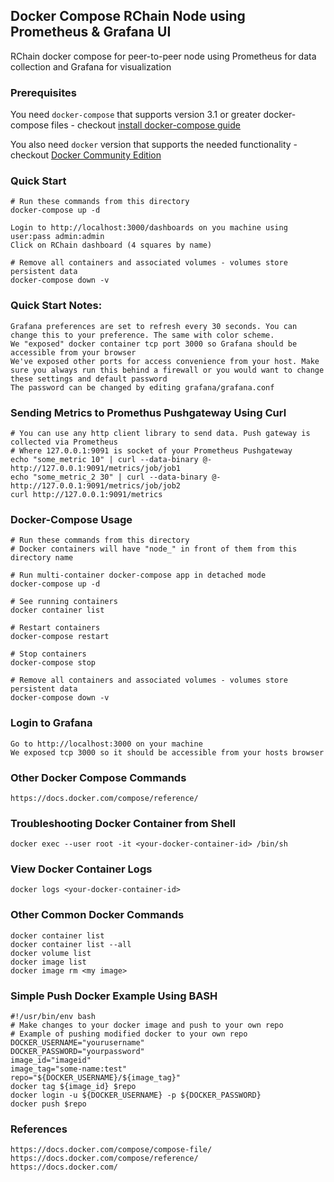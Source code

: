 ## Docker Compose RChain Node using Prometheus & Grafana UI 
RChain docker compose for peer-to-peer node using Prometheus for data collection and Grafana for visualization 

### Prerequisites
You need `docker-compose` that supports version 3.1 or greater docker-compose files - checkout [install docker-compose guide](https://docs.docker.com/compose/install/)

You also need `docker` version that supports the needed functionality - checkout [Docker Community Edition](https://www.docker.com/community-edition)


### Quick Start 
```
# Run these commands from this directory 
docker-compose up -d

Login to http://localhost:3000/dashboards on you machine using user:pass admin:admin
Click on RChain dashboard (4 squares by name)

# Remove all containers and associated volumes - volumes store persistent data
docker-compose down -v 
```

### Quick Start Notes:
```
Grafana preferences are set to refresh every 30 seconds. You can change this to your preference. The same with color scheme. 
We "exposed" docker container tcp port 3000 so Grafana should be accessible from your browser
We've exposed other ports for access convenience from your host. Make sure you always run this behind a firewall or you would want to change these settings and default password 
The password can be changed by editing grafana/grafana.conf
```

### Sending Metrics to Promethus Pushgateway Using Curl 
```
# You can use any http client library to send data. Push gateway is collected via Prometheus
# Where 127.0.0.1:9091 is socket of your Prometheus Pushgateway
echo "some_metric 10" | curl --data-binary @- http://127.0.0.1:9091/metrics/job/job1
echo "some_metric_2 30" | curl --data-binary @- http://127.0.0.1:9091/metrics/job/job2
curl http://127.0.0.1:9091/metrics
```

### Docker-Compose Usage
```
# Run these commands from this directory 
# Docker containers will have "node_" in front of them from this directory name

# Run multi-container docker-compose app in detached mode
docker-compose up -d

# See running containers
docker container list

# Restart containers 
docker-compose restart

# Stop containers 
docker-compose stop 

# Remove all containers and associated volumes - volumes store persistent data
docker-compose down -v 
```

### Login to Grafana
```
Go to http://localhost:3000 on your machine
We exposed tcp 3000 so it should be accessible from your hosts browser
```

### Other Docker Compose Commands
```
https://docs.docker.com/compose/reference/ 
```

### Troubleshooting Docker Container from Shell
```
docker exec --user root -it <your-docker-container-id> /bin/sh
```

### View Docker Container Logs
```
docker logs <your-docker-container-id>
```

### Other Common Docker Commands
```
docker container list
docker container list --all
docker volume list
docker image list
docker image rm <my image>
```

### Simple Push Docker Example Using BASH
```
#!/usr/bin/env bash
# Make changes to your docker image and push to your own repo
# Example of pushing modified docker to your own repo
DOCKER_USERNAME="yourusername"
DOCKER_PASSWORD="yourpassword"
image_id="imageid"
image_tag="some-name:test"
repo="${DOCKER_USERNAME}/${image_tag}"
docker tag ${image_id} $repo
docker login -u ${DOCKER_USERNAME} -p ${DOCKER_PASSWORD}
docker push $repo
```

### References
```
https://docs.docker.com/compose/compose-file/
https://docs.docker.com/compose/reference/ 
https://docs.docker.com/
```
